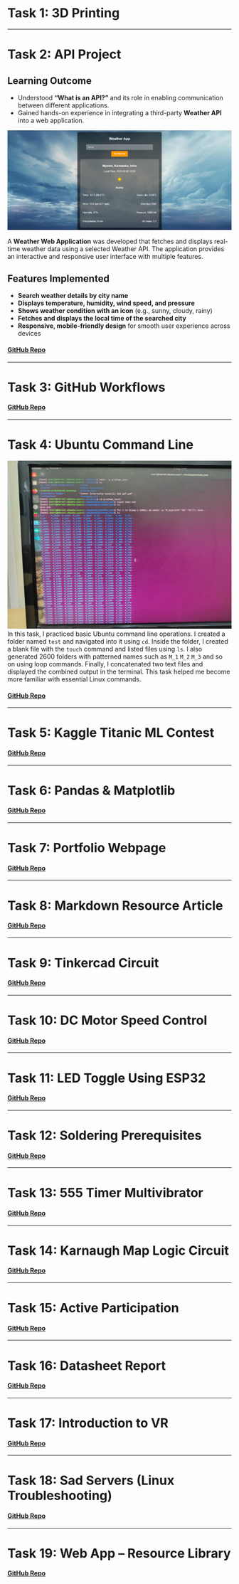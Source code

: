 # Task 1: 3D Printing

---

# Task 2: API Project

## Learning Outcome

* Understood **“What is an API?”** and its role in enabling communication between different applications.
* Gained hands-on experience in integrating a third-party **Weather API** into a web application.

![Weather App Preview](https://github.com/prathu2k4/Marvel01/blob/16b7f2e98b6ee51a634548c092e1dc2e0201c194/Api/Images/search.png)


A **Weather Web Application** was developed that fetches and displays real-time weather data using a selected Weather API. The application provides an interactive and responsive user interface with multiple features.

## Features Implemented

*  **Search weather details by city name**
*  **Displays temperature, humidity, wind speed, and pressure**
*  **Shows weather condition with an icon** (e.g., sunny, cloudy, rainy)
*  **Fetches and displays the local time of the searched city**
*  **Responsive, mobile-friendly design** for smooth user experience across devices

#### [GitHub Repo](https://github.com/prathu2k4/Marvel01/tree/c436e8e96a9436bc34b6fb3cc600226148dd65f0/Api)
---

# Task 3: GitHub Workflows


#### [GitHub Repo](  )
---
# Task 4: Ubuntu Command Line

![img](https://github.com/prathu2k4/Marvel01/blob/main/Ubuntu/img1.jpg)
In this task, I practiced basic Ubuntu command line operations. I created a folder named `test` and navigated into it using `cd`. Inside the folder, I created a blank file with the `touch` command and listed files using `ls`. I also generated 2600 folders with patterned names such as `M_1` `M_2` `M_3` and so on using loop commands. Finally, I concatenated two text files and displayed the combined output in the terminal. This task helped me become more familiar with essential Linux commands.


#### [GitHub Repo]( https://github.com/prathu2k4/Marvel01/tree/main/Ubuntu )
---
# Task 5: Kaggle Titanic ML Contest


#### [GitHub Repo](  )
---
# Task 6: Pandas & Matplotlib


#### [GitHub Repo](  )
---
# Task 7: Portfolio Webpage


#### [GitHub Repo](  )
---
# Task 8: Markdown Resource Article


#### [GitHub Repo](  )
---
# Task 9: Tinkercad Circuit


#### [GitHub Repo](  )
---
# Task 10: DC Motor Speed Control


#### [GitHub Repo](  )
---
# Task 11: LED Toggle Using ESP32


#### [GitHub Repo](  )
---
# Task 12: Soldering Prerequisites


#### [GitHub Repo](  )
---
# Task 13: 555 Timer Multivibrator


#### [GitHub Repo](  )
---
# Task 14: Karnaugh Map Logic Circuit


#### [GitHub Repo](  )
---
# Task 15: Active Participation


#### [GitHub Repo](  )
---
# Task 16: Datasheet Report


#### [GitHub Repo](  )
---
# Task 17: Introduction to VR


#### [GitHub Repo](  )
---
# Task 18: Sad Servers (Linux Troubleshooting)


#### [GitHub Repo](  )
---
# Task 19: Web App – Resource Library


#### [GitHub Repo](  )
